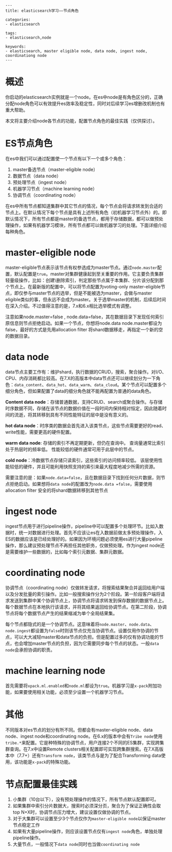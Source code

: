 ```
---
title: elasticsearch学习——节点角色  

categories:
- elasticsearch  

tags:
- elasticsearch,node  

keywords:
- elasticsearch, master eligible node, data node, ingest node, coordinationg node
---
```



# 概述

你启动的elasticsearch实例就是一个node。在es中node是有角色区分的，正确分配node角色可以有效提升es效率及稳定性，同时对后续学习es增删改机制也有重大帮助。

本文将主要介绍node各节点的功能，配置节点角色的最佳实践（仅供探讨）。

# ES节点角色

在es中我们可以通过配置使一个节点有以下一个或多个角色：

1. master备选节点（master-eligible node）
2. 数据节点（data node）
3. 预处理节点（ingest node）
4. 机器学习节点（machine learning node）
5. 协调节点（coordinating node）

在es中所有节点都知道集群中其它节点的情况，每个节点会将请求转发到合适的节点上。在默认情况下每个节点是具有上述所有角色（初机器学习节点外）的。即默认情况下，所有节点都是master的备选节点，都用于存储数据，都可以做预处理操作，如果有机器学习模块，所有节点都可以做机器学习的处理。下面详细介绍每种角色。

# master-eligible node

master-eligible节点表示该节点有权参选成为master节点。通过`node.master`配置，默认配置是`true`。master对集群健康起到至关重要的作用。它主要负责集群轻量级操作，比如：创建\删除索引，判定那些节点属于本集群、分片该分配到那个节点上。在最新版的配置中，可以将节点配置为voting-only master-eligible节点，即仅参与master节点的选举，但是不能被选为master，会做与master eligible类似的事，但永远不会成为master。关于选举master的机制，后续后时间在深入介绍。不过值得注意的是，7.x和6.x相比选举模式有调整。

注意如果node.master=false , node.data=false，其在数据目录下发现任何索引原信息则节点拒绝启动。如果一个节点，你想将node.data node.master都设为false，最好的方式是先用allocation filter 将shard数据移走，再指定一个新的空的数据目录。

# data node

data节点主要工作有：维护shard，执行数据的CRUD，搜索，聚合操作。对I/O、CPU、内存消耗都比较高。在7.X的高版本中data节点还可以继续划分为一下角色：`data_content`、`data_hot`、`data_warm`、`data_cloud`。某个节点可以配置多个细分角色，但如果配置了data的细分角色就不能再配置为普通的data角色。

**Content data node**：存储普通数据，支持CRUD、search或聚合操作。与存储时序数据不同，存储在该节点的数据价值在一段时间内保持相对恒定，因此随着时间的流逝，将其转移到具有不同性能特征的层中是没有意义的。

**hot data node**：时序类的数据会首先进入该类节点，这些节点需要更好的read、write性能，需要更高的硬件配置。

**warm data node**: 存储的索引不再定期更新，但仍在查询中。 查询量通常比索引处于热层时的频率低。 性能较低的硬件通常可用于此层中的节点。

**cold node**：冷数据节点存储只读索引，这些索引的访问频率较低。 该层使用性能较低的硬件，并且可能利用快照支持的索引来最大程度地减少所需的资源。

需要注意的是：如果`node.data=false`，且在数据目录下找到任何分片数据，则节点拒绝启动。如果想将`data node`的配置改为`node.data =false`，需要使用allocation filter 安全的将shard数据转移到其他节点

# ingest node

ingest节点用于进行pipeline操作，pipeline中可以配置多个处理环节。比如入数据时，统一对数据进行处理。首先不应该让es在入数据前做太多预处理操作，入ES的数据应该是已经处理好的。如果因为环境问题必须使用es进行大量pipeline操作，那么建议预处理节点不再担任其他职务，仅做预处理。作为ingest node还是需要维护一些数据的，比如每个索引元数据、集群元数据。

# coordinating node

协调节点（coordinating node）仅做转发请求，将搜索结果聚合并返回给用户端以及分发批量的索引操作。比如一般搜索操作分为2个阶段。第一阶段客户端将请求发送到集群中某个协调节点上，协调节点将请求转发到保存数据的数据节点上。每个数据节点在本地执行该请求，并将其结果返回给协调节点。在第二阶段，协调节点将每个数据节点产生的结果缩减为单个全局结果集。

每个节点都隐式的是一个协调节点。这意味着将`node.master`、`node.data`、`node.ingest`都设置为`false`时则该节点仅充当协调节点。设置仅用作协调的节点，可以大大减轻master和data节点的负担。但是配置过多的仅有协调功能的节点，也会增加master节点的负担，因为它需要同步每个节点的状态。一般`data node`会承担协调的职责。

# machine learning node

首先需要将`xpack.ml.enabled`和`node.ml`都设为`true`。机器学习是`x-pack`附加功能，如果要使用相关功能，必须至少设置一个机器学习节点。

# 其他

不同版本对es节点的划分有所不同。但都会有master-eligible node、data node、ingest node和coordinating node。在6.x的版本中会有`Tribe node`使用`tribe.*`来配置。它是种特殊的协调节点，用户连接2个不同的ES集群，实现跨集群查询。在7.x中设置Remote clusters相关配置即可实现跨集群搜索。在7.X高版本中（7.7+）还有`Transform node`，该类节点与是为了配合Transforming data使用，该功能是`x-pack`的特殊功能。

# 节点配置最佳实践

1. 小集群（10台以下），没有预处理操作的情况下，所有节点默认配置即可。
2. 如果集群中索引分片数据大，搜索时必须深分页，聚合为了保证正确性会取top N+X时，协调节点压力增大，建议设置仅做协调的节点。
3. 对于大集群可以设置至少3个节点仅作为`master-eligible node`以保证master节点稳定工作
4. 如果有大量pipeline操作，则应该设置节点仅有`ingest node`角色，单独处理pipeline操作。
5. 大量节点，一般情况下`data node`同时也当做`coordinating node`

